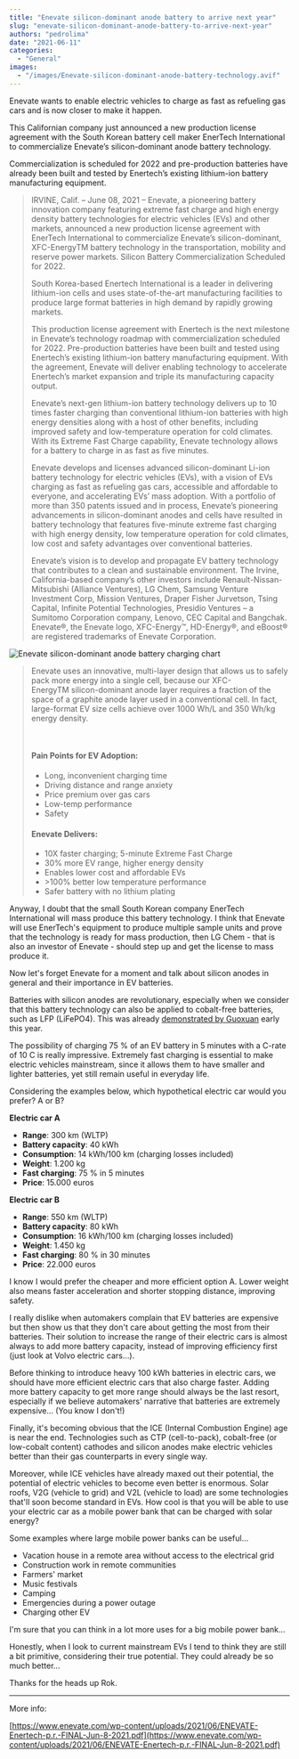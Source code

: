```yaml
---
title: "Enevate silicon-dominant anode battery to arrive next year"
slug: "enevate-silicon-dominant-anode-battery-to-arrive-next-year"
authors: "pedrolima"
date: "2021-06-11"
categories:
  - "General"
images:
  - "/images/Enevate-silicon-dominant-anode-battery-technology.avif"
---
```


Enevate wants to enable electric vehicles to charge as fast as refueling gas cars and is now closer to make it happen.

This Californian company just announced a new production license agreement with the South Korean battery cell maker EnerTech International to commercialize Enevate’s silicon-dominant anode battery technology.

Commercialization is scheduled for 2022 and pre-production batteries have already been built and tested by Enertech’s existing lithium-ion battery manufacturing equipment.

> IRVINE, Calif. – June 08, 2021 – Enevate, a pioneering battery innovation company featuring extreme fast charge and high energy density battery technologies for electric vehicles (EVs) and other markets, announced a new production license agreement with EnerTech International to commercialize Enevate’s silicon-dominant, XFC-EnergyTM battery technology in the transportation, mobility and reserve power markets. Silicon Battery Commercialization Scheduled for 2022.
> 
> South Korea-based Enertech International is a leader in delivering lithium-ion cells and uses state-of-the-art manufacturing facilities to produce large format batteries in high demand by rapidly growing markets.
> 
> This production license agreement with Enertech is the next milestone in Enevate’s technology roadmap with commercialization scheduled for 2022. Pre-production batteries have been built and tested using Enertech’s existing lithium-ion battery manufacturing equipment. With the agreement, Enevate will deliver enabling technology to accelerate Enertech’s market expansion and triple its manufacturing capacity output.
> 
> Enevate’s next-gen lithium-ion battery technology delivers up to 10 times faster charging than conventional lithium-ion batteries with high energy densities along with a host of other benefits, including improved safety and low-temperature operation for cold climates. With its Extreme Fast Charge capability, Enevate technology allows for a battery to charge in as fast as five minutes.
> 
> Enevate develops and licenses advanced silicon-dominant Li-ion battery technology for electric vehicles (EVs), with a vision of EVs charging as fast as refueling gas cars, accessible and affordable to everyone, and accelerating EVs’ mass adoption. With a portfolio of more than 350 patents issued and in process, Enevate’s pioneering advancements in silicon-dominant anodes and cells have resulted in battery technology that features five-minute extreme fast charging with high energy density, low temperature operation for cold climates, low cost and safety advantages over conventional batteries.
> 
> Enevate’s vision is to develop and propagate EV battery technology that contributes to a clean and sustainable environment. The Irvine, California-based company’s other investors include Renault-Nissan-Mitsubishi (Alliance Ventures), LG Chem, Samsung Venture Investment Corp, Mission Ventures, Draper Fisher Jurvetson, Tsing Capital, Infinite Potential Technologies, Presidio Ventures – a Sumitomo Corporation company, Lenovo, CEC Capital and Bangchak. Enevate®, the Enevate logo, XFC-Energy™, HD-Energy®, and eBoost® are registered trademarks of Enevate Corporation.

![Enevate silicon-dominant anode battery charging chart](images/Enevate-silicon-dominant-anode-battery-charging-chart.avif)

> Enevate uses an innovative, multi-layer design that allows us to safely pack more energy into a single cell, because our XFC-EnergyTM silicon-dominant anode layer requires a fraction of the space of a graphite anode layer used in a conventional cell. In fact, large-format EV size cells achieve over 1000 Wh/L and 350 Wh/kg energy density.
> 
>  
> 
> #### Pain Points for EV Adoption:
> 
> - Long, inconvenient charging time
> - Driving distance and range anxiety
> - Price premium over gas cars
> - Low-temp performance
> - Safety
> 
> #### Enevate Delivers:
> 
> - 10X faster charging; 5-minute Extreme Fast Charge
> - 30% more EV range, higher energy density
> - Enables lower cost and affordable EVs
> - \>100% better low temperature performance
> - Safer battery with no lithium plating

Anyway, I doubt that the small South Korean company EnerTech International will mass produce this battery technology. I think that Enevate will use EnerTech's equipment to produce multiple sample units and prove that the technology is ready for mass production, then LG Chem - that is also an investor of Enevate - should step up and get the license to mass produce it.

Now let's forget Enevate for a moment and talk about silicon anodes in general and their importance in EV batteries.

Batteries with silicon anodes are revolutionary, especially when we consider that this battery technology can also be applied to cobalt-free batteries, such as LFP (LiFePO4). This was already [demonstrated by Guoxuan](/2021/01/10/guoxuan-unveils-a-cobalt-free-lfp-pouch-battery-cell-with-212-wh-kg/) early this year.

The possibility of charging 75 % of an EV battery in 5 minutes with a C-rate of 10 C is really impressive. Extremely fast charging is essential to make electric vehicles mainstream, since it allows them to have smaller and lighter batteries, yet still remain useful in everyday life.

Considering the examples below, which hypothetical electric car would you prefer? A or B?

**Electric car A**

- **Range**: 300 km (WLTP)
- **Battery capacity**: 40 kWh
- **Consumption**: 14 kWh/100 km (charging losses included)
- **Weight**: 1.200 kg
- **Fast charging**: 75 % in 5 minutes
- **Price**: 15.000 euros

**Electric car B**

- **Range**: 550 km (WLTP)
- **Battery capacity**: 80 kWh
- **Consumption**: 16 kWh/100 km (charging losses included)
- **Weight**: 1.450 kg
- **Fast charging**: 80 % in 30 minutes
- **Price**: 22.000 euros

I know I would prefer the cheaper and more efficient option A. Lower weight also means faster acceleration and shorter stopping distance, improving safety.

I really dislike when automakers complain that EV batteries are expensive but then show us that they don't care about getting the most from their batteries. Their solution to increase the range of their electric cars is almost always to add more battery capacity, instead of improving efficiency first (just look at Volvo electric cars...).

Before thinking to introduce heavy 100 kWh batteries in electric cars, we should have more efficient electric cars that also charge faster. Adding more battery capacity to get more range should always be the last resort, especially if we believe automakers' narrative that batteries are extremely expensive... (You know I don't!)

Finally, it's becoming obvious that the ICE (Internal Combustion Engine) age is near the end. Technologies such as CTP (cell-to-pack), cobalt-free (or low-cobalt content) cathodes and silicon anodes make electric vehicles better than their gas counterparts in every single way.

Moreover, while ICE vehicles have already maxed out their potential, the potential of electric vehicles to become even better is enormous. Solar roofs, V2G (vehicle to grid) and V2L (vehicle to load) are some technologies that'll soon become standard in EVs. How cool is that you will be able to use your electric car as a mobile power bank that can be charged with solar energy?

Some examples where large mobile power banks can be useful...

- Vacation house in a remote area without access to the electrical grid
- Construction work in remote communities
- Farmers' market
- Music festivals
- Camping
- Emergencies during a power outage
- Charging other EV

I'm sure that you can think in a lot more uses for a big mobile power bank...

Honestly, when I look to current mainstream EVs I tend to think they are still a bit primitive, considering their true potential. They could already be so much better...

Thanks for the heads up Rok.

---

More info:

[https://www.enevate.com/wp-content/uploads/2021/06/ENEVATE-Enertech-p.r.-FINAL-Jun-8-2021.pdf](https://www.enevate.com/wp-content/uploads/2021/06/ENEVATE-Enertech-p.r.-FINAL-Jun-8-2021.pdf)
